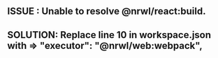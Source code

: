 ## ISSUE : Unable to resolve @nrwl/react:build.

## SOLUTION: Replace line 10 in workspace.json with => "executor": "@nrwl/web:webpack",
